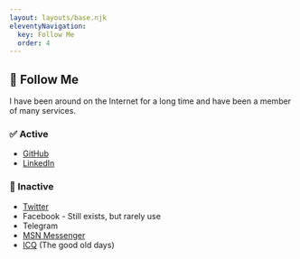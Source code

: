 ```yaml
---
layout: layouts/base.njk
eleventyNavigation:
  key: Follow Me
  order: 4
---
```


## 👋 Follow Me

I have been around on the Internet for a long time and have been a member of many services.

### ✅ Active

- [GitHub](https://www.github.com/jameslawler)
- [LinkedIn](https://www.linkedin.com/in/jameslawlerprofile/)

### 📵 Inactive

- [Twitter](https://www.twitter.com/jameslawlercom)
- Facebook - Still exists, but rarely use
- Telegram
- [MSN Messenger](https://en.wikipedia.org/wiki/MSN_Messenger)
- [ICQ](https://en.wikipedia.org/wiki/ICQ) (The good old days)
